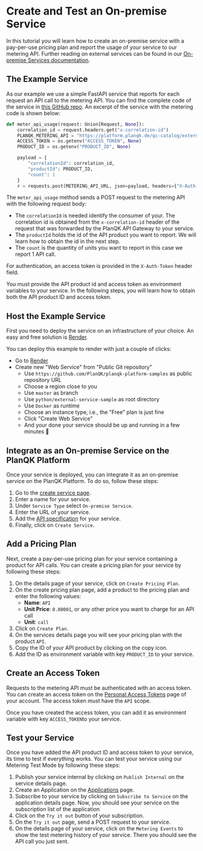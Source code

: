 # Create and Test an On-premise Service

In this tutorial you will learn how to create an on-premise service with a pay-per-use pricing plan
and report the usage of your service to our metering API.
Further reading on external services can be found in our [On-premise Services documentation](../on-premise-services/introduction.md).

## The Example Service

As our example we use a simple FastAPI service that reports for each request an API call to the metering API.
You can find the complete code of the service in [this GitHub repo](https://github.com/PlanQK/planqk-platform-samples/tree/master/python/external-service-sample).
An excerpt of the service with the metering code is shown below:

```python
def meter_api_usage(request: Union[Request, None]):
    correlation_id = request.headers.get("x-correlation-id")
    PLANQK_METERING_API = "https://platform.planqk.de/qc-catalog/external-services/metering"
    ACCESS_TOKEN = os.getenv("ACCESS_TOKEN", None)
    PRODUCT_ID = os.getenv("PRODUCT_ID", None)

    payload = {
        "correlationId": correlation_id,
        "productId": PRODUCT_ID,
        "count": 1
    }
    r = requests.post(METERING_API_URL, json=payload, headers={"X-Auth-Token": ACCESS_TOKEN})
```

The `meter_api_usage` method sends a POST request to the metering API with the following request body:
- The `correlationId` is needed identify the consumer of your.
  The correlation id is obtained from the `x-correlation-id` header of the request that was forwarded by the PlanQK API Gateway to your service.
- The `productId` holds the id of the API product you want to report. We will learn how to obtain the id in the next step.
- The `count` is the quantity of units you want to report in this case we report 1 API call.

For authentication, an access token is provided in the `X-Auth-Token` header field.

You must provide the API product id and access token as environment variables to your service.
In the following steps, you will learn how to obtain both the API product ID and access token.

## Host the Example Service
First you need to deploy the service on an infrastructure of your choice.
An easy and free solution is [Render](https://render.com/).

You can deploy this example to render with just a couple of clicks:

- Go to [Render](https://dashboard.render.com/select-repo?type=web) 
- Create new "Web Service" from "Public Git repository"
    - Use `https://github.com/PlanQK/planqk-platform-samples` as public repository URL
    - Choose a region close to you
    - Use `master` as branch
    - Use `python/external-service-sample` as root directory
    - Use `Docker` as runtime
    - Choose an instance type, i.e., the "Free" plan is just fine
    - Click "Create Web Service"
    - And your done your service should be up and running in a few minutes  🎉

## Integrate as an On-premise Service on the PlanQK Platform

Once your service is deployed, you can integrate it as an on-premise service on the PlanQK Platform.
To do so, follow these steps:

1. Go to the [create service page](https://platform.planqk.de/services/new).
2. Enter a name for your service.
3. Under `Service Type` select `On-premise Service`.
4. Enter the URL of your service.
7. Add the [API specification](https://raw.githubusercontent.com/PlanQK/planqk-platform-samples/master/python/external-service-sample/api-spec.yaml) for your service. 
8. Finally, click on `Create Service`.

## Add a Pricing Plan 
Next, create a pay-per-use pricing plan for your service containing a product for API calls.
You can create a pricing plan for your service by following these steps:

1. On the details page of your service, click on `Create Pricing Plan`.
2. On the create pricing plan page, add a product to the pricing plan and enter the following values:
    - **Name**: `API` 
    - **Unit Price**: `0.00001`, or any other price you want to charge for an API call
    - **Unit**: `call`
3. Click on `Create Plan`.
4. On the services details page you will see your pricing plan with the product `API`.
5. Copy the ID of your API product by clicking on the copy icon.
6. Add the ID as environment variable with key `PRODUCT_ID` to your service.

## Create an Access Token
Requests to the metering API must be authenticated with an access token.
You can create an access token on the [Personal Access Tokens](https://platform.planqk.de/settings/access-tokens) page of your account.
The access token must have the `API` scope.

Once you have created the access token, you can add it as environment variable with key `ACCESS_TOKEN`to your service.

## Test your Service
Once you have added the API product ID and access token to your service, its time to test if everything works.
You can test your service using our Metering Test Mode by following these steps:
1. Publish your service internal by clicking on `Publish Internal` on the service details page.
2. Create an Application on the [Applications](https://platform.planqk.de/applications) page.
3. Subscribe to your service by clicking on `Subscribe to Service` on the application details page. 
Now, you should see your service on the subscription list of the application
4. Click on the `Try it out` button of your subscription. 
5. On the `Try it out` page, send a POST request to your service. 
6. On the details page of your service, click on the `Metering Events` to show the test metering history of your service. 
There you should see the API call you just sent.
    








